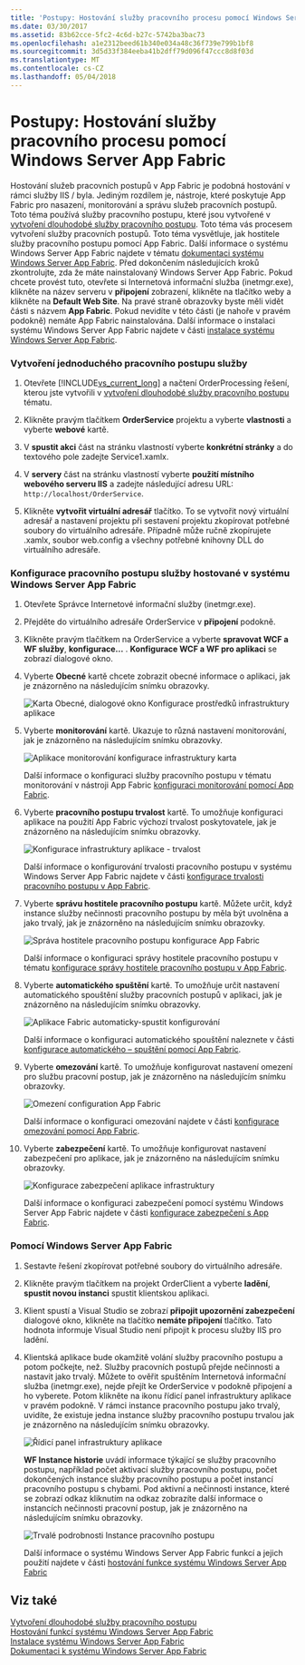 ```yaml
---
title: 'Postupy: Hostování služby pracovního procesu pomocí Windows Server App Fabric'
ms.date: 03/30/2017
ms.assetid: 83b62cce-5fc2-4c6d-b27c-5742ba3bac73
ms.openlocfilehash: a1e2312beed61b340e034a48c36f739e799b1bf8
ms.sourcegitcommit: 3d5d33f384eeba41b2dff79d096f47ccc8d8f03d
ms.translationtype: MT
ms.contentlocale: cs-CZ
ms.lasthandoff: 05/04/2018
---
```

# <a name="how-to-host-a-workflow-service-with-windows-server-app-fabric"></a>Postupy: Hostování služby pracovního procesu pomocí Windows Server App Fabric
Hostování služeb pracovních postupů v App Fabric je podobná hostování v rámci služby IIS / byla. Jediným rozdílem je, nástroje, které poskytuje App Fabric pro nasazení, monitorování a správu služeb pracovních postupů. Toto téma používá služby pracovního postupu, které jsou vytvořené v [vytvoření dlouhodobé služby pracovního postupu](../../../../docs/framework/wcf/feature-details/creating-a-long-running-workflow-service.md). Toto téma vás procesem vytvoření služby pracovních postupů. Toto téma vysvětluje, jak hostitele služby pracovního postupu pomocí App Fabric. Další informace o systému Windows Server App Fabric najdete v tématu [dokumentaci systému Windows Server App Fabric](http://go.microsoft.com/fwlink/?LinkID=193037&clcid=0x409). Před dokončením následujících kroků zkontrolujte, zda že máte nainstalovaný Windows Server App Fabric.  Pokud chcete provést tuto, otevřete si Internetová informační služba (inetmgr.exe), klikněte na název serveru v **připojení** zobrazení, klikněte na tlačítko weby a klikněte na **Default Web Site**. Na pravé straně obrazovky byste měli vidět části s názvem **App Fabric**. Pokud nevidíte v této části (je nahoře v pravém podokně) nemáte App Fabric nainstalována. Další informace o instalaci systému Windows Server App Fabric najdete v části [instalace systému Windows Server App Fabric](http://go.microsoft.com/fwlink/?LinkId=193136).  
  
### <a name="creating-a-simple-workflow-service"></a>Vytvoření jednoduchého pracovního postupu služby  
  
1.  Otevřete [!INCLUDE[vs_current_long](../../../../includes/vs-current-long-md.md)] a načtení OrderProcessing řešení, kterou jste vytvořili v [vytvoření dlouhodobé služby pracovního postupu](../../../../docs/framework/wcf/feature-details/creating-a-long-running-workflow-service.md) tématu.  
  
2.  Klikněte pravým tlačítkem **OrderService** projektu a vyberte **vlastnosti** a vyberte **webové** kartě.  
  
3.  V **spustit akci** část na stránku vlastností vyberte **konkrétní stránky** a do textového pole zadejte Service1.xamlx.  
  
4.  V **servery** část na stránku vlastností vyberte **použití místního webového serveru IIS** a zadejte následující adresu URL: `http://localhost/OrderService`.  
  
5.  Klikněte **vytvořit virtuální adresář** tlačítko. To se vytvořit nový virtuální adresář a nastavení projektu při sestavení projektu zkopírovat potřebné soubory do virtuálního adresáře.  Případně může ručně zkopírujete .xamlx, soubor web.config a všechny potřebné knihovny DLL do virtuálního adresáře.  
  
### <a name="configuring-a-workflow-service-hosted-in-windows-server-app-fabric"></a>Konfigurace pracovního postupu služby hostované v systému Windows Server App Fabric  
  
1.  Otevřete Správce Internetové informační služby (inetmgr.exe).  
  
2.  Přejděte do virtuálního adresáře OrderService v **připojení** podokně.  
  
3.  Klikněte pravým tlačítkem na OrderService a vyberte **spravovat WCF a WF služby**, **konfigurace...** . **Konfigurace WCF a WF pro aplikaci** se zobrazí dialogové okno.  
  
4.  Vyberte **Obecné** kartě chcete zobrazit obecné informace o aplikaci, jak je znázorněno na následujícím snímku obrazovky.  
  
     ![Karta Obecné, dialogové okno Konfigurace prostředků infrastruktury aplikace](../../../../docs/framework/wcf/feature-details/media/appfabricconfiguration-general.gif "AppFabricConfiguration – obecné")  
  
5.  Vyberte **monitorování** kartě. Ukazuje to různá nastavení monitorování, jak je znázorněno na následujícím snímku obrazovky.  
  
     ![Aplikace monitorování konfigurace infrastruktury karta](../../../../docs/framework/wcf/feature-details/media/appfabricconfiguration-monitoring.gif "AppFabricConfiguration monitorování")  
  
     Další informace o konfiguraci služby pracovního postupu v tématu monitorování v nástroji App Fabric [konfiguraci monitorování pomocí App Fabric](http://go.microsoft.com/fwlink/?LinkId=193153).  
  
6.  Vyberte **pracovního postupu trvalost** kartě. To umožňuje konfiguraci aplikace na použití App Fabric výchozí trvalost poskytovatele, jak je znázorněno na následujícím snímku obrazovky.  
  
     ![Konfigurace infrastruktury aplikace &#45; trvalost](../../../../docs/framework/wcf/feature-details/media/appfabricconfiguration-persistence.gif "AppFabricConfiguration trvalost")  
  
     Další informace o konfigurování trvalosti pracovního postupu v systému Windows Server App Fabric najdete v části [konfigurace trvalosti pracovního postupu v App Fabric](http://go.microsoft.com/fwlink/?LinkId=193148).  
  
7.  Vyberte **správu hostitele pracovního postupu** kartě. Můžete určit, když instance služby nečinnosti pracovního postupu by měla být uvolněna a jako trvalý, jak je znázorněno na následujícím snímku obrazovky.  
  
     ![Správa hostitele pracovního postupu konfigurace App Fabric](../../../../docs/framework/wcf/feature-details/media/appfabricconfiguration-management.gif "AppFabricConfiguration-Management")  
  
     Další informace o konfiguraci správy hostitele pracovního postupu v tématu [konfigurace správy hostitele pracovního postupu v App Fabric](http://go.microsoft.com/fwlink/?LinkId=193151).  
  
8.  Vyberte **automatického spuštění** kartě. To umožňuje určit nastavení automatického spouštění služby pracovních postupů v aplikaci, jak je znázorněno na následujícím snímku obrazovky.  
  
     ![Aplikace Fabric automaticky&#45;spustit konfigurování](../../../../docs/framework/wcf/feature-details/media/appfabricconfigurationautostart.gif "AppFabricConfigurationAutostart")  
  
     Další informace o konfiguraci automatického spouštění naleznete v části [konfigurace automatického – spuštění pomocí App Fabric](http://go.microsoft.com/fwlink/?LinkId=193150).  
  
9. Vyberte **omezování** kartě. To umožňuje konfigurovat nastavení omezení pro službu pracovní postup, jak je znázorněno na následujícím snímku obrazovky.  
  
     ![Omezení configuration App Fabric](../../../../docs/framework/wcf/feature-details/media/appfabricconfigurationthrottling.gif "AppFabricConfigurationThrottling")  
  
     Další informace o konfiguraci omezování najdete v části [konfigurace omezování pomocí App Fabric](http://go.microsoft.com/fwlink/?LinkId=193149).  
  
10. Vyberte **zabezpečení** kartě. To umožňuje konfigurovat nastavení zabezpečení pro aplikace, jak je znázorněno na následujícím snímku obrazovky.  
  
     ![Konfigurace zabezpečení aplikace infrastruktury](../../../../docs/framework/wcf/feature-details/media/appfabricconfiguration-security.gif "AppFabricConfiguration zabezpečení")  
  
     Další informace o konfiguraci zabezpečení pomocí systému Windows Server App Fabric najdete v části [konfigurace zabezpečení s App Fabric](http://go.microsoft.com/fwlink/?LinkId=193152).  
  
### <a name="using-windows-server-app-fabric"></a>Pomocí Windows Server App Fabric  
  
1.  Sestavte řešení zkopírovat potřebné soubory do virtuálního adresáře.  
  
2.  Klikněte pravým tlačítkem na projekt OrderClient a vyberte **ladění**, **spustit novou instanci** spustit klientskou aplikaci.  
  
3.  Klient spustí a Visual Studio se zobrazí **připojit upozornění zabezpečení** dialogové okno, klikněte na tlačítko **nemáte připojení** tlačítko. Tato hodnota informuje Visual Studio není připojit k procesu služby IIS pro ladění.  
  
4.  Klientská aplikace bude okamžitě volání služby pracovního postupu a potom počkejte, než. Služby pracovních postupů přejde nečinnosti a nastavit jako trvalý. Můžete to ověřit spuštěním Internetová informační služba (inetmgr.exe), nejde přejít ke OrderService v podokně připojení a ho vyberete. Potom klikněte na ikonu řídicí panel infrastruktury aplikace v pravém podokně. V rámci instance pracovního postupu jako trvalý, uvidíte, že existuje jedna instance služby pracovního postupu trvalou jak je znázorněno na následujícím snímku obrazovky.  
  
     ![Řídicí panel infrastruktury aplikace](../../../../docs/framework/wcf/feature-details/media/appfabricdashboard.gif "AppFabricDashboard")  
  
     **WF Instance historie** uvádí informace týkající se služby pracovního postupu, například počet aktivací služby pracovního postupu, počet dokončených instance služby pracovního postupu a počet instancí pracovního postupu s chybami. Pod aktivní a nečinnosti instance, které se zobrazí odkaz kliknutím na odkaz zobrazíte další informace o instancích nečinnosti pracovní postup, jak je znázorněno na následujícím snímku obrazovky.  
  
     ![Trvalé podrobnosti Instance pracovního postupu](../../../../docs/framework/wcf/feature-details/media/persisteddetail.gif "PersistedDetail")  
  
     Další informace o systému Windows Server App Fabric funkcí a jejich použití najdete v části [hostování funkce systému Windows Server App Fabric](http://go.microsoft.com/fwlink/?LinkID=193143&clcid=0x409)  
  
## <a name="see-also"></a>Viz také  
 [Vytvoření dlouhodobé služby pracovního postupu](../../../../docs/framework/wcf/feature-details/creating-a-long-running-workflow-service.md)  
 [Hostování funkcí systému Windows Server App Fabric](http://go.microsoft.com/fwlink/?LinkId=193143)  
 [Instalace systému Windows Server App Fabric](http://go.microsoft.com/fwlink/?LinkId=193136)  
 [Dokumentaci k systému Windows Server App Fabric](http://go.microsoft.com/fwlink/?LinkID=193037&clcid=0x409)
